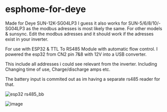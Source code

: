 # esphome-for-deye
Made for Deye SUN-12K-SG04LP3
I guess it also works for SUN-5/6/8/10/-SG04LP3 as the modbus adresses is most likely the same.
For other models & sunsync. Edit the modbus adresses and it should work if the adresses exist in your inverter.

For use with ESP32 & TTL To RS485 Module with automatic flow control.
I powered the esp32 from CN2 pin 7&8 with 12V into a USB converter.

This include all addresses i could see relevant from the inverter. 
Including Changing time of use, Charge/discharge amps etc.

The battery input is commited out as im having a separate rs485 reader for that.

![esp32 rs485_bb](https://user-images.githubusercontent.com/22115157/211201233-f5fe9189-e6b3-4ee1-9baa-48068f078127.jpg)

![image](https://user-images.githubusercontent.com/22115157/211201343-1d54cada-4b2c-40b0-88c4-faf31e17fead.png)

